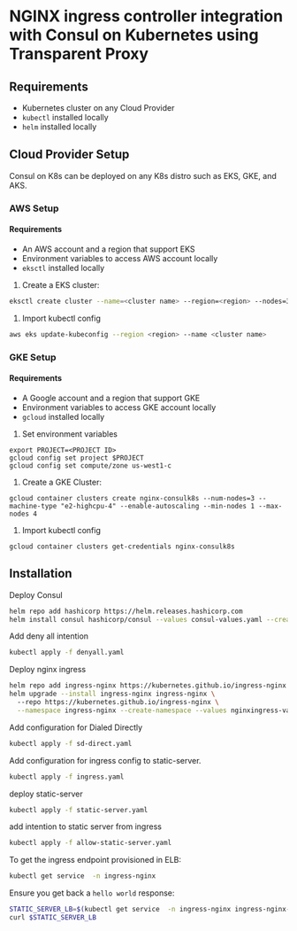 # NGINX ingress controller integration with Consul on Kubernetes using Transparent Proxy 

## Requirements
- Kubernetes cluster on any Cloud Provider
- `kubectl` installed locally
- `helm` installed locally

## Cloud Provider Setup

Consul on K8s can be deployed on any K8s distro such as EKS, GKE, and AKS. 

### AWS Setup 

#### Requirements 

- An AWS account and a region that support EKS
- Environment variables to access AWS account locally
- `eksctl` installed locally

1. Create a EKS cluster:

```bash
eksctl create cluster --name=<cluster name> --region=<region> --nodes=3 
```

1. Import kubectl config

```bash
aws eks update-kubeconfig --region <region> --name <cluster name>
```

### GKE Setup

#### Requirements
- A Google account and a region that support GKE
- Environment variables to access GKE account locally
- `gcloud` installed locally

1. Set environment variables

```
export PROJECT=<PROJECT ID>
gcloud config set project $PROJECT
gcloud config set compute/zone us-west1-c
```

1. Create a GKE Cluster:
```
gcloud container clusters create nginx-consulk8s --num-nodes=3 --machine-type "e2-highcpu-4" --enable-autoscaling --min-nodes 1 --max-nodes 4
```

1. Import kubectl config
```
gcloud container clusters get-credentials nginx-consulk8s
```

## Installation

Deploy Consul

```bash
helm repo add hashicorp https://helm.releases.hashicorp.com
helm install consul hashicorp/consul --values consul-values.yaml --create-namespace --namespace consul
```

Add deny all intention
```bash
kubectl apply -f denyall.yaml
```

Deploy nginx ingress
```bash
helm repo add ingress-nginx https://kubernetes.github.io/ingress-nginx
helm upgrade --install ingress-nginx ingress-nginx \                                                                                                    ─╯
  --repo https://kubernetes.github.io/ingress-nginx \
  --namespace ingress-nginx --create-namespace --values nginxingress-values.yaml
```

Add configuration for Dialed Directly

```bash
kubectl apply -f sd-direct.yaml
```

Add configuration for ingress config to static-server.
```bash
kubectl apply -f ingress.yaml
```

deploy static-server
```bash
kubectl apply -f static-server.yaml
```

add intention to static server from ingress
```bash
kubectl apply -f allow-static-server.yaml
```

To get the ingress endpoint provisioned in ELB:
```bash
kubectl get service  -n ingress-nginx
```

Ensure you get back a `hello world` response:

```bash
STATIC_SERVER_LB=$(kubectl get service  -n ingress-nginx ingress-nginx-controller -o jsonpath="{.status.loadBalancer.ingress[*].hostname}")
curl $STATIC_SERVER_LB
```

